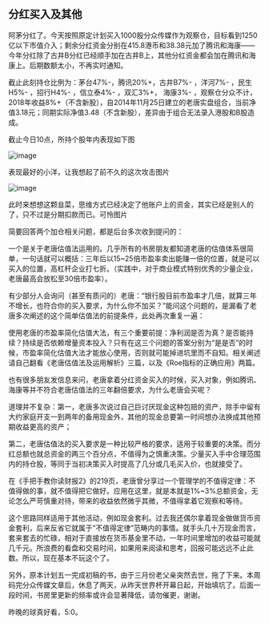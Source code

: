 ## 分红买入及其他
阿茅分红了。今天按照原定计划买入1000股分众传媒作为观察仓，目标看到1250亿以下市值介入；剩余分红资金分别在415.8港币和38.38元加了腾讯和海康——今年分红除了古井B分红已经顺手加在古井B上，其他分红资金都会加在腾讯和海康上。后期数额太小，不再实时通知。

 

截止此刻持仓比例为：茅台47%-，腾讯20%+，古井B7%- ，洋河7%- ，民生H5%- ，招行H4%- ，信立泰4%- ，双汇3%+， 海康3%- ，观察仓分众不计，2018年收益8%+（不含新股），自2014年11月25日建立的老唐实盘组合，当前净值3.18元；同期实际净值3.48（不含新股），差异由于组合无法录入港股和B股造成。

 

截止今日10点，所持个股年内表现如下图

![image](https://github.com/fengyumozhu/tsf/assets/6201828/b307e517-a525-4f73-ac91-6ea61e0b5d8b)


表现最好的小洋，让我想起了前不久的这次攻击图片

![image](https://github.com/fengyumozhu/tsf/assets/6201828/334345a9-b77c-40b6-972b-a16c5860c805)




此时来想想这颗韭菜，思维方式已经决定了他账户上的资金，其实已经是别人的了，只不过是分期扣款而已。可怜图片

 

简要回答两个加仓相关问题，都是后台多次收到提问的：

 

一个是关于老唐估值法运用的。几乎所有的书房朋友都知道老唐的估值体系很简单，一句话就可以概括：三年后以15~25倍市盈率卖出能赚一倍的位置，就是可以买入的位置，高杠杆企业打七折。（实践中，对于商业模式特别优秀的少量企业，老唐最高会放松至30倍市盈率）。

 

有少部分人会询问（甚至有质问的）老唐：“银行股目前市盈率才几倍，就算三年不增长，也符合你的买入要求，为什么你不加买？”能问这个问题的，是漏看了老唐多次阐述的这个简单估值法的前提条件，此处再次重复一遍：

 

使用老唐的市盈率简化估值大法，有三个重要前提：净利润是否为真？是否能持续？持续是否依赖增量资本投入？只有在这三个问题的答案分别为“是是否”的时候，市盈率简化估值大法才能放心使用，否则就可能掉进坑里而不自知。相关阐述请自己翻看《老唐估值法及运用解析》三篇，以及《Roe指标的正确应用》两篇。

 

也有很多朋友发信息来问，老唐拿着分红资金买入的时候，买入对象，例如腾讯、海康等并不符合老唐估值法的三年翻倍要求，为什么老唐会买呢？



道理并不复杂：第一，老唐多次说过自己巨讨厌现金这种包赔的资产，除手中留有大约家庭开支一到两年的备用现金外，其他的现金总要第一时间想办法换成其他预期收益更高的资产；



第二，老唐估值法的买入要求是一种比较严格的要求，适用于较重要的决策。而分红总额也就总资金的两三个百分点，不值得为之慎重决策。少量买入手中合理范围内的持仓股，等同于当初决策买入时提高了几分或几毛买入价，也就接受了。

 

在《手把手教你读财报2》的219页，老唐曾分享过一个管理学的不值得定律：不值得做的事，就不值得把它做好。应用在这里，就是本就是1%~3%总额资金，无论怎么严苛慎重对待，带来的收益依然微乎其微，不值得拿着它观察和等待。

 

这个思路同样适用于其他活动，例如现金套利。过去我还偶尔拿着现金做做货币资金套利，后来反省它就属于“不值得定律”范畴内的事情。就手头几十万现金而言，套来套去的忙碌，相对于直接放在货币基金里不动，一年时间里增加的收益可能就几千元。所浪费的看盘和交易时间，如果用来阅读和思考，回报可能远远不止此数。所以，现在基本不玩这个了。

 

另外，原本计划五一完成初稿的书，由于三月份老父亲突然去世，拖了下来。本周码完分众传媒文章后，休息了两天，从昨天世界杯开幕日起，开始填坑了。后面一段时间，书房里更新的频率或许会显著降低，请勿催更，谢谢。

 

昨晚的球真好看，5:0。
